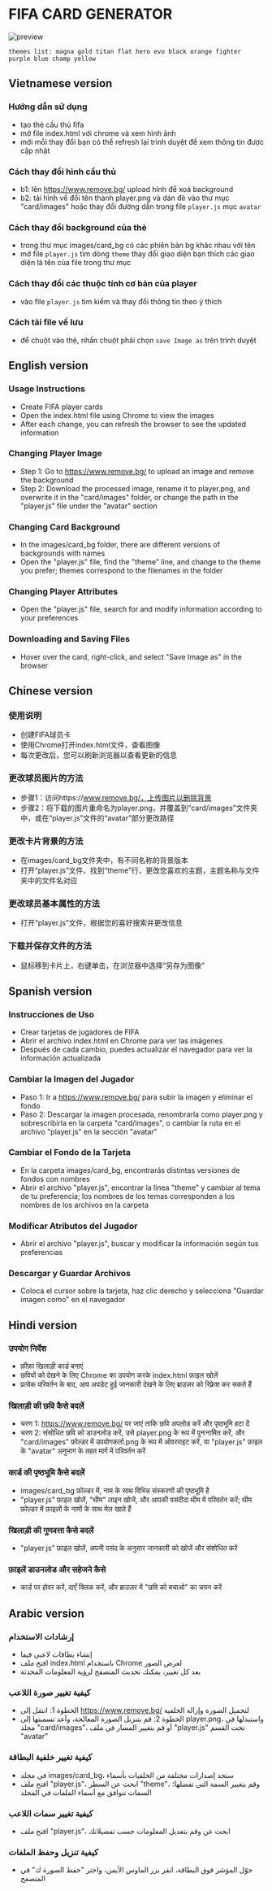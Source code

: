 # FIFA CARD GENERATOR

![preview](preview.png)

```
themes list: magna gold titan flat hero evo black orange fighter purple blue champ yellow
```


## Vietnamese version
### Hướng dẫn sử dụng
- tạo thẻ cầu thủ fifa
- mở file index.html với chrome và xem hình ảnh
- mới mỗi thay đổi bạn có thể refresh lại trình duyệt để xem thông tin được cập nhật
###  Cách thay đổi hình cầu thủ
- b1: lên https://www.remove.bg/ upload hình để xoá background
- b2: tải hình về đổi tên thành player.png và dán đè vào thư mục "card/images" hoặc thay đổi đường dẫn trong file  `player.js` mục `avatar`
### Cách thay đổi background của thẻ
- trong thư mục images/card_bg có các phiên bản bg khác nhau với tên
- mở file `player.js` tìm dòng `theme` thay đổi giao diện bạn thích các giao diện là tên của file trong thư mục 
### Cách thay đổi các thuộc tính cơ bản của player
- vào file `player.js` tìm kiếm và thay đổi thông tin theo ý thích
### Cách tải file về lưu
- để chuột vào thẻ, nhấn chuột phải chọn `save Image as` trên trình duyệt

## English version
### Usage Instructions
- Create FIFA player cards
- Open the index.html file using Chrome to view the images
- After each change, you can refresh the browser to see the updated information

### Changing Player Image
- Step 1: Go to https://www.remove.bg/ to upload an image and remove the background
- Step 2: Download the processed image, rename it to player.png, and overwrite it in the "card/images" folder, or change the path in the "player.js" file under the "avatar" section
### Changing Card Background
- In the images/card_bg folder, there are different versions of backgrounds with names
- Open the "player.js" file, find the "theme" line, and change to the theme you prefer; themes correspond to the filenames in the folder
### Changing Player Attributes
- Open the "player.js" file, search for and modify information according to your preferences
### Downloading and Saving Files
- Hover over the card, right-click, and select "Save Image as" in the browser

## Chinese version
### 使用说明
- 创建FIFA球员卡
- 使用Chrome打开index.html文件，查看图像
- 每次更改后，您可以刷新浏览器以查看更新的信息
### 更改球员图片的方法
- 步骤1：访问https://www.remove.bg/，上传图片以删除背景
- 步骤2：将下载的图片重命名为player.png，并覆盖到“card/images”文件夹中，或在“player.js”文件的“avatar”部分更改路径
### 更改卡片背景的方法
- 在images/card_bg文件夹中，有不同名称的背景版本
- 打开“player.js”文件，找到“theme”行，更改您喜欢的主题，主题名称与文件夹中的文件名对应
### 更改球员基本属性的方法
- 打开“player.js”文件，根据您的喜好搜索并更改信息
### 下载并保存文件的方法
- 鼠标移到卡片上，右键单击，在浏览器中选择“另存为图像”

## Spanish version
### Instrucciones de Uso
- Crear tarjetas de jugadores de FIFA
- Abrir el archivo index.html en Chrome para ver las imágenes
- Después de cada cambio, puedes actualizar el navegador para ver la información actualizada
### Cambiar la Imagen del Jugador
- Paso 1: Ir a https://www.remove.bg/ para subir la imagen y eliminar el fondo
- Paso 2: Descargar la imagen procesada, renombrarla como player.png y sobrescribirla en la carpeta "card/images", o cambiar la ruta en el archivo "player.js" en la sección "avatar"
### Cambiar el Fondo de la Tarjeta
- En la carpeta images/card_bg, encontrarás distintas versiones de fondos con nombres
- Abrir el archivo "player.js", encontrar la línea "theme" y cambiar al tema de tu preferencia; los nombres de los temas corresponden a los nombres de los archivos en la carpeta
### Modificar Atributos del Jugador
- Abrir el archivo "player.js", buscar y modificar la información según tus preferencias
### Descargar y Guardar Archivos
- Coloca el cursor sobre la tarjeta, haz clic derecho y selecciona "Guardar imagen como" en el navegador

## Hindi version
### उपयोग निर्देश
- फ़ीफ़ा खिलाड़ी कार्ड बनाएं
- छवियों को देखने के लिए Chrome का उपयोग करके index.html फ़ाइल खोलें
- प्रत्येक परिवर्तन के बाद, आप अपडेट हुई जानकारी देखने के लिए ब्राउज़र को रिफ़्रेश कर सकते हैं
### खिलाड़ी की छवि कैसे बदलें
- चरण 1: https://www.remove.bg/ पर जाएं ताकि छवि अपलोड करें और पृष्ठभूमि हटा दें
- चरण 2: संसोधित छवि को डाउनलोड करें, उसे player.png के रूप में पुनःनामित करें, और "card/images" फ़ोल्डर में उपयोगकर्ता.png के रूप में ओवरराइट करें, या "player.js" फ़ाइल के "avatar" अनुभाग के तहत मार्ग में परिवर्तन करें
### कार्ड की पृष्ठभूमि कैसे बदलें
- images/card_bg फ़ोल्डर में, नाम के साथ विभिन्न संस्करणों की पृष्ठभूमि है
- "player.js" फ़ाइल खोलें, "थीम" लाइन खोजें, और आपकी पसंदीदा थीम में परिवर्तन करें; थीम फ़ोल्डर में फ़ाइलों के नामों के साथ मेल खाते हैं
### खिलाड़ी की गुणवत्ता कैसे बदलें
- "player.js" फ़ाइल खोलें, अपनी पसंद के अनुसार जानकारी को खोजें और संशोधित करें
### फ़ाइलें डाउनलोड और सहेजने कैसे
- कार्ड पर होवर करें, दाएँ क्लिक करें, और ब्राउज़र में "छवि को बचाओ" का चयन करें


## Arabic version
### إرشادات الاستخدام
- إنشاء بطاقات لاعبي فيفا
- افتح ملف index.html باستخدام Chrome لعرض الصور
- بعد كل تغيير، يمكنك تحديث المتصفح لرؤية المعلومات المحدثة
### كيفية تغيير صورة اللاعب
- الخطوة 1: انتقل إلى https://www.remove.bg/ لتحميل الصورة وإزالة الخلفية
- الخطوة 2: قم بتنزيل الصورة المعالجة، وأعد تسميتها إلى player.png، واستبدلها في مجلد "card/images"، أو قم بتغيير المسار في ملف "player.js" تحت القسم "avatar"
### كيفية تغيير خلفية البطاقة
- في مجلد images/card_bg، ستجد إصدارات مختلفة من الخلفيات بأسماء
- افتح ملف "player.js"، ابحث عن السطر "theme"، وقم بتغيير السمة التي تفضلها؛ السمات تتوافق مع أسماء الملفات في المجلد
### كيفية تغيير سمات اللاعب
- افتح ملف "player.js"، ابحث عن وقم بتعديل المعلومات حسب تفضيلاتك
### كيفية تنزيل وحفظ الملفات
- حوّل المؤشر فوق البطاقة، انقر بزر الماوس الأيمن، واختر "حفظ الصورة ك" في المتصفح
